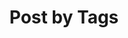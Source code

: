 ---
title: "Post by Tags"
layout: tags
permalink: /tags/
author_profile: true
sidebar_main: true
---